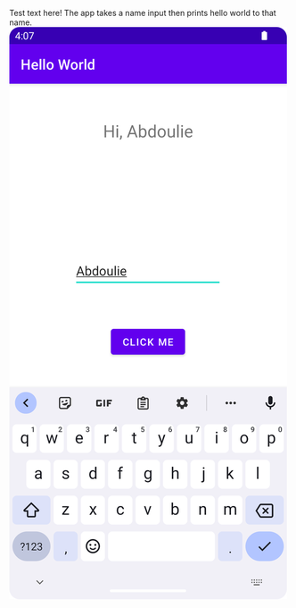 Test text here!
The app takes a name input then prints hello world to that name.
![alt text](Screenshot_20240207_160936.png)
